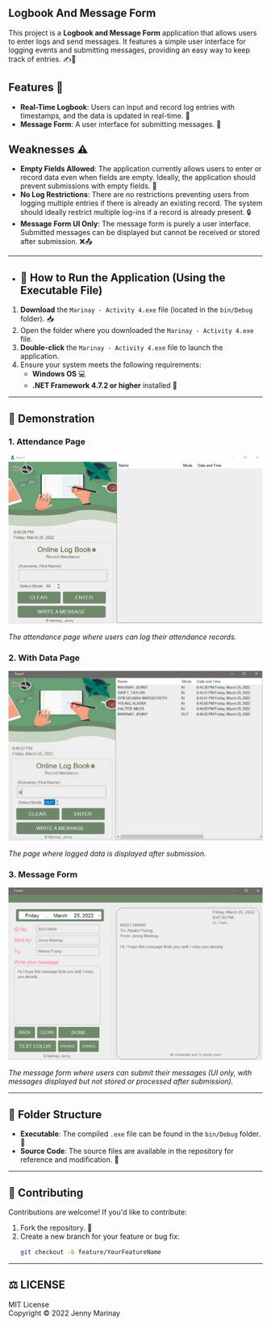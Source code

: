 ## Logbook And Message Form

This project is a **Logbook and Message Form** application that allows users to enter logs and send messages. It features a simple user interface for logging events and submitting messages, providing an easy way to keep track of entries. ✍️💬

## Features 🌟

- **Real-Time Logbook**: Users can input and record log entries with timestamps, and the data is updated in real-time. 🔄
- **Message Form**: A user interface for submitting messages. 📩

## Weaknesses ⚠️

- **Empty Fields Allowed**: The application currently allows users to enter or record data even when fields are empty. Ideally, the application should prevent submissions with empty fields. 🚫
- **No Log Restrictions**: There are no restrictions preventing users from logging multiple entries if there is already an existing record. The system should ideally restrict multiple log-ins if a record is already present. 🔒
- **Message Form UI Only**: The message form is purely a user interface. Submitted messages can be displayed but cannot be received or stored after submission. ❌📤

---

- ## 🚀 How to Run the Application (Using the Executable File)

1. **Download** the `Marinay - Activity 4.exe` file (located in the `bin/Debug` folder). 📥
2. Open the folder where you downloaded the `Marinay - Activity 4.exe` file.
3. **Double-click** the `Marinay - Activity 4.exe` file to launch the application. 
4. Ensure your system meets the following requirements:
   - **Windows OS** 💻
   - **.NET Framework 4.7.2 or higher** installed 🔧

---

## 📸 Demonstration

### 1. Attendance Page
![Attendance Page](Logbook-And-Message-Form/attendance.png)

*The attendance page where users can log their attendance records.*

### 2. With Data Page
![With Data Page](Logbook-And-Message-Form/with-datas.png)

*The page where logged data is displayed after submission.*

### 3. Message Form
![Message Form](Logbook-And-Message-Form/message.png)

*The message form where users can submit their messages (UI only, with messages displayed but not stored or processed after submission).*

---

## 📁 Folder Structure
- **Executable**: The compiled `.exe` file can be found in the `bin/Debug` folder. 📂
- **Source Code**: The source files are available in the repository for reference and modification. 📂

---

## 🤝 Contributing
Contributions are welcome! If you'd like to contribute:
1. Fork the repository. 🍴
2. Create a new branch for your feature or bug fix:
   ```bash
   git checkout -b feature/YourFeatureName

---

## ⚖️ LICENSE  

MIT License  
Copyright © 2022 Jenny Marinay  
